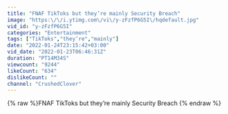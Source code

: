 ```yaml
---
title: "FNAF TikToks but they’re mainly Security Breach"
image: "https:\/\/i.ytimg.com\/vi\/y-zFzfP6G5I\/hqdefault.jpg"
vid_id: "y-zFzfP6G5I"
categories: "Entertainment"
tags: ["TikToks","they’re","mainly"]
date: "2022-01-24T23:15:42+03:00"
vid_date: "2022-01-23T06:46:31Z"
duration: "PT14M34S"
viewcount: "9244"
likeCount: "634"
dislikeCount: ""
channel: "CrushedClover"
---
```

{% raw %}FNAF TikToks but they’re mainly Security Breach {% endraw %}
